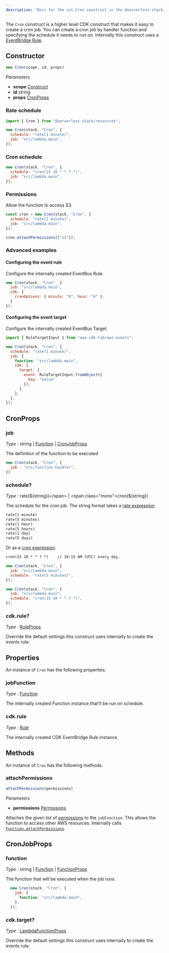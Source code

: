 ```yaml
---
description: "Docs for the sst.Cron construct in the @serverless-stack/resources package"
---
```

<!--
!!!!!!!!!!!!!!!!!!!!!!!!!!!!!!!!!!!!!!!!!!!!!!!!!!!!!!!!!!!!!!!
!!                                                           !!
!!  This file has been automatically generated, do not edit  !!
!!                                                           !!
!!!!!!!!!!!!!!!!!!!!!!!!!!!!!!!!!!!!!!!!!!!!!!!!!!!!!!!!!!!!!!!
-->
The `Cron` construct is a higher level CDK construct that makes it easy to create a cron job. You can create a cron job by handler function and specifying the schedule it needs to run on. Internally this construct uses a [EventBridge Rule](https://docs.aws.amazon.com/cdk/api/v2/docs/aws-cdk-lib.aws_events.Rule.html).

## Constructor
```ts
new Cron(scope, id, props)
```
_Parameters_
- __scope__ <span class="mono">[Construct](https://docs.aws.amazon.com/cdk/api/v2/docs/constructs.Construct.html)</span>
- __id__ <span class="mono">string</span>
- __props__ <span class="mono">[CronProps](#cronprops)</span>

### Rate schedule

```js
import { Cron } from "@serverless-stack/resources";

new Cron(stack, "Cron", {
  schedule: "rate(1 minute)",
  job: "src/lambda.main",
});
```

### Cron schedule

```js
new Cron(stack, "Cron", {
  schedule: "cron(15 10 * * ? *)",
  job: "src/lambda.main",
});
```

### Permissions

Allow the function to access S3.

```js {6}
const cron = new Cron(stack, "Cron", {
  schedule: "rate(1 minute)",
  job: "src/lambda.main",
});

cron.attachPermissions(["s3"]);
```

### Advanced examples

#### Configuring the event rule

Configure the internally created EventBus Rule.

```js {4}
new Cron(stack, "Cron", {
  job: "src/lambda.main",
  cdk: {
    cronOptions: { minute: "0", hour: "4" },
  }
});
```

#### Configuring the event target

Configure the internally created EventBus Target.

```js {8-12}
import { RuleTargetInput } from "aws-cdk-lib/aws-events";

new Cron(stack, "Cron", {
  schedule: "rate(1 minute)",
  job: {
    function: "src/lambda.main",
    cdk: {
      target: {
        event: RuleTargetInput.fromObject({
          key: "value"
        }),
      },
    },
  },
});
```

## CronProps


### job

_Type_ : <span class='mono'><span class='mono'><span class="mono">string</span> | <span class="mono">[Function](Function#function)</span></span> | <span class="mono">[CronJobProps](#cronjobprops)</span></span>

The definition of the function to be executed


```js
new Cron(stack, "Cron", {
  job : "src/function.handler",
})
```

### schedule?

_Type_ : <span class='mono'><span class="mono">rate(${string})</span> | <span class="mono">cron(${string})</span></span>

The schedule for the cron job.
The string format takes a [rate expression](https://docs.aws.amazon.com/lambda/latest/dg/services-cloudwatchevents-expressions.html).

```txt
rate(1 minute)
rate(5 minutes)
rate(1 hour)
rate(5 hours)
rate(1 day)
rate(5 days)
```
Or as a [cron expression](https://en.wikipedia.org/wiki/Cron#CRON_expression).

```txt
cron(15 10 * * ? *)    // 10:15 AM (UTC) every day.
```


```js
new Cron(stack, "Cron", {
  job: "src/lambda.main",
  schedule: "rate(5 minutes)",
});
```
```js
new Cron(stack, "Cron", {
  job: "src/lambda.main",
  schedule: "cron(15 10 * * ? *)",
});
```


### cdk.rule?

_Type_ : <span class="mono">[RuleProps](https://docs.aws.amazon.com/cdk/api/v2/docs/aws-cdk-lib.aws_events.RuleProps.html)</span>

Override the default settings this construct uses internally to create the events rule.


## Properties
An instance of `Cron` has the following properties.
### jobFunction

_Type_ : <span class="mono">[Function](Function#function)</span>

The internally created Function instance that'll be run on schedule.


### cdk.rule

_Type_ : <span class="mono">[Rule](https://docs.aws.amazon.com/cdk/api/v2/docs/aws-cdk-lib.aws_events.Rule.html)</span>

The internally created CDK EventBridge Rule instance.


## Methods
An instance of `Cron` has the following methods.
### attachPermissions

```ts
attachPermissions(permissions)
```
_Parameters_
- __permissions__ <span class="mono">[Permissions](Permissions)</span>


Attaches the given list of [permissions](Permissions.md) to the `jobFunction`. This allows the function to access other AWS resources.
Internally calls [`Function.attachPermissions`](Function.md#attachpermissions).


## CronJobProps


### function

_Type_ : <span class='mono'><span class="mono">string</span> | <span class="mono">[Function](Function#function)</span> | <span class="mono">[FunctionProps](Function#functionprops)</span></span>

The function that will be executed when the job runs.


```js
  new Cron(stack, "Cron", {
    job: {
      function: "src/lambda.main",
    },
  });
```


### cdk.target?

_Type_ : <span class="mono">[LambdaFunctionProps](https://docs.aws.amazon.com/cdk/api/v2/docs/aws-cdk-lib.aws_events_targets.LambdaFunctionProps.html)</span>

Override the default settings this construct uses internally to create the events rule.

